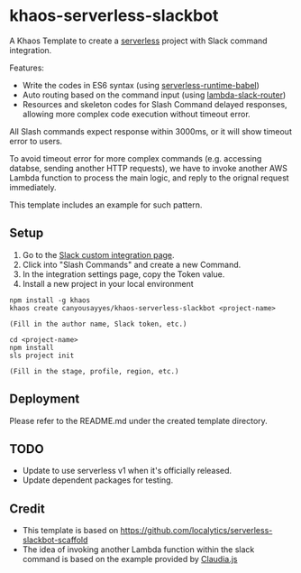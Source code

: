 # khaos-serverless-slackbot

A Khaos Template to create a [serverless](https://github.com/serverless/serverless) project with Slack command integration.

Features:

* Write the codes in ES6 syntax (using [serverless-runtime-babel](https://github.com/serverless/serverless-runtime-babel))
* Auto routing based on the command input (using [lambda-slack-router](https://github.com/canyousayyes/lambda-slack-router))
* Resources and skeleton codes for Slash Command delayed responses, allowing more complex code execution without timeout error.

All Slash commands expect response within 3000ms, or it will show timeout error to users.

To avoid timeout error for more complex commands (e.g. accessing databse, sending another HTTP requests), we have to invoke another AWS Lambda function to process the main logic, and reply to the orignal request immediately.

This template includes an example for such pattern.


## Setup

1. Go to the [Slack custom integration page](https://slack.com/apps/manage/custom-integrations).
2. Click into "Slash Commands" and create a new Command.
3. In the integration settings page, copy the Token value.
4. Install a new project in your local environment
```
npm install -g khaos
khaos create canyousayyes/khaos-serverless-slackbot <project-name>

(Fill in the author name, Slack token, etc.)

cd <project-name>
npm install
sls project init

(Fill in the stage, profile, region, etc.)
```

## Deployment
Please refer to the README.md under the created template directory.

## TODO
* Update to use serverless v1 when it's officially released.
* Update dependent packages for testing.

## Credit
* This template is based on https://github.com/localytics/serverless-slackbot-scaffold
* The idea of invoking another Lambda function within the slack command is based on the example provided by [Claudia.js](https://github.com/claudiajs/example-projects/tree/master/slack-delayed-response)